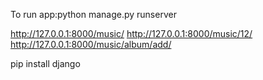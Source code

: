 To run app:python manage.py runserver

http://127.0.0.1:8000/music/
http://127.0.0.1:8000/music/12/
http://127.0.0.1:8000/music/album/add/


pip install django